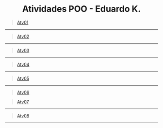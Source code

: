 
<h1 align = "center">Atividades POO - Eduardo K.</h1>

> [Atv01](https://github.com/DUDUKorte/POO/tree/main/POO/Atividades/Notebooks/Atv01)
<hr>

> [Atv02](https://github.com/DUDUKorte/POO/tree/main/POO/Atividades/Notebooks/Atv02)
<hr>

>[Atv03](https://github.com/DUDUKorte/POO/tree/main/POO/Atividades/Notebooks/Atv03)
<hr>

>[Atv04](https://github.com/DUDUKorte/POO/tree/main/POO/Atividades/Notebooks/Atv04)
<hr>

>[Atv05](https://github.com/DUDUKorte/POO/tree/main/POO/Atividades/Notebooks/Atv05)
<hr>

>[Atv06](https://github.com/DUDUKorte/POO/tree/main/POO/Atividades/Notebooks/Atv06)

>[Atv07](https://github.com/DUDUKorte/POO/tree/main/POO/Atividades/Notebooks/Atv07)
<hr>

>[Atv08](https://github.com/DUDUKorte/POO/tree/main/POO/Atividades/Notebooks/Atv08)
<hr>
